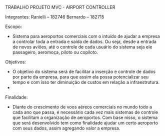 TRABALHO PROJETO MVC - AIRPORT CONTROLLER 

Integrantes:
Ranielli – 182746
Bernardo – 182715

Escopo:
- Sistema para aeroportos comerciais com o intuído de ajudar a empresa a controlar toda a entrada e saída de dados. Ou seja, desde a entrada de novos aviões, até o controle de cada usuário do sistema seja ele passageiro, aeromoça, piloto ou copiloto.

Objetivos:
- O objetivo do sistema será de facilitar a inserção e controle de dados por parte da empresa, para que assim ela possa potencializar seu tempo e com isso ter diminuição de custos em relação a infraestrutura.
- 
Finalidade:
- Diante do crescimento de voos aéreos comerciais no mundo todo a cada ano que passa, é necessário cada vez mais sistemas de controle que facilitam a organização de aeroportos. Com base nisso, o sistema que será desenvolvido tem como finalidade ajudar um certo aeroporto com seus dados, assim agregando valor a empresa.
